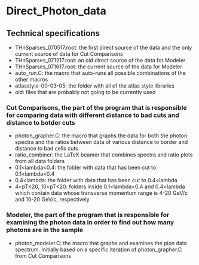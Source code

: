 # Direct_Photon_data
## Technical specifications
- THnSparses_070517.root: the first direct source of the data and the only current source of data for Cut Comparisons
- THnSparses_071217.root: an old direct source of the data for Modeler
- THnSparses_071617.root: the current source of the data for Modeler
- auto_run.C: the macro that auto-runs all possible combinations of the other macros
- atlasstyle-00-03-05: the folder with all of the atlas style libraries
- old: files that are probably not going to be currently used

### Cut Comparisons, the part of the program that is responsible for comparing data with different distance to bad cuts and distance to botder cuts
- photon_grapher.C: the macro that graphs the data for both the photon spectra and the ratios between data of various distance to border and distance to bad cells cuts
- ratio_combiner: the LaTeX beamer that combines spectra and ratio plots from all data folders
- 0.1<lambda<0.4: the folder with data that has been cut to 0.1<lambda<0.4
- 0.4<lambda: the folder with data that has been cut to 0.4<lambda
- 4<pT<20, 10<pT<20: folders inside 0.1<lambda<0.4 and 0.4<lambda which contain data whose transverse momentum range is 4-20 GeV/c and 10-20 GeV/c, respectively

### Modeler, the part of the program that is responsible for examining the photon data in order to find out how many photons are in the sample
- photon_modeler.C: the macro that graphs and examines the pion data spectrum. Initially based on a specific iteration of photon_grapher.C from Cut Comparisons
